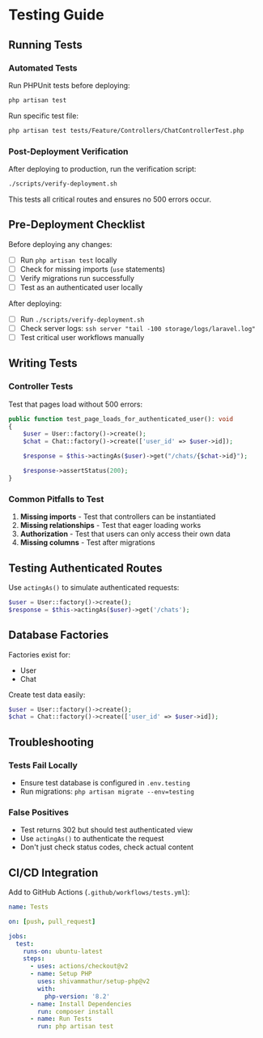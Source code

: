 # Testing Guide

## Running Tests

### Automated Tests

Run PHPUnit tests before deploying:

```bash
php artisan test
```

Run specific test file:

```bash
php artisan test tests/Feature/Controllers/ChatControllerTest.php
```

### Post-Deployment Verification

After deploying to production, run the verification script:

```bash
./scripts/verify-deployment.sh
```

This tests all critical routes and ensures no 500 errors occur.

## Pre-Deployment Checklist

Before deploying any changes:

- [ ] Run `php artisan test` locally
- [ ] Check for missing imports (`use` statements)
- [ ] Verify migrations run successfully
- [ ] Test as an authenticated user locally

After deploying:

- [ ] Run `./scripts/verify-deployment.sh`
- [ ] Check server logs: `ssh server "tail -100 storage/logs/laravel.log"`
- [ ] Test critical user workflows manually

## Writing Tests

### Controller Tests

Test that pages load without 500 errors:

```php
public function test_page_loads_for_authenticated_user(): void
{
    $user = User::factory()->create();
    $chat = Chat::factory()->create(['user_id' => $user->id]);

    $response = $this->actingAs($user)->get("/chats/{$chat->id}");

    $response->assertStatus(200);
}
```

### Common Pitfalls to Test

1. **Missing imports** - Test that controllers can be instantiated
2. **Missing relationships** - Test that eager loading works
3. **Authorization** - Test that users can only access their own data
4. **Missing columns** - Test after migrations

## Testing Authenticated Routes

Use `actingAs()` to simulate authenticated requests:

```php
$user = User::factory()->create();
$response = $this->actingAs($user)->get('/chats');
```

## Database Factories

Factories exist for:
- User
- Chat

Create test data easily:

```php
$user = User::factory()->create();
$chat = Chat::factory()->create(['user_id' => $user->id]);
```

## Troubleshooting

### Tests Fail Locally

- Ensure test database is configured in `.env.testing`
- Run migrations: `php artisan migrate --env=testing`

### False Positives

- Test returns 302 but should test authenticated view
- Use `actingAs()` to authenticate the request
- Don't just check status codes, check actual content

## CI/CD Integration

Add to GitHub Actions (`.github/workflows/tests.yml`):

```yaml
name: Tests

on: [push, pull_request]

jobs:
  test:
    runs-on: ubuntu-latest
    steps:
      - uses: actions/checkout@v2
      - name: Setup PHP
        uses: shivammathur/setup-php@v2
        with:
          php-version: '8.2'
      - name: Install Dependencies
        run: composer install
      - name: Run Tests
        run: php artisan test
```
